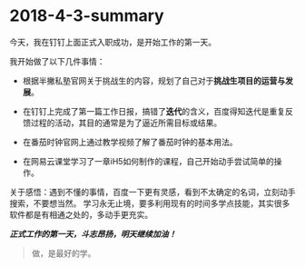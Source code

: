 # 2018-4-3-summary
今天，我在钉钉上面正式入职成功，是开始工作的第一天。

我开始做了以下几件事情：
- 根据半撇私塾官网关于挑战生的内容，规划了自己对于**挑战生项目的运营与发展**。

- 在钉钉上完成了第一篇工作日报，搞错了**迭代**的含义，百度得知迭代是重复反馈过程的活动，其目的通常是为了逼近所需目标或结果。
- 在番茄时钟官网上通过教学视频了解了番茄时钟的基本用法。
- 在网易云课堂学习了一章iH5如何制作的课程，自己开始动手尝试简单的操作。

关于感悟：遇到不懂的事情，百度一下更有灵感，看到不太确定的名词，立刻动手搜索，不要想当然。
学习永无止境，要多利用现有的时间多学点技能，其实很多软件都是有相通之处的，多动手更充实。

***正式工作的第一天，斗志昂扬，明天继续加油！***

> 做，是最好的学。
